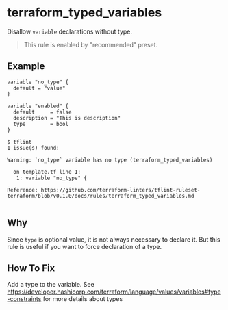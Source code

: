 # terraform_typed_variables

Disallow `variable` declarations without type.

> This rule is enabled by "recommended" preset.

## Example

```hcl
variable "no_type" {
  default = "value"
}

variable "enabled" {
  default     = false
  description = "This is description"
  type        = bool
}
```

```
$ tflint
1 issue(s) found:

Warning: `no_type` variable has no type (terraform_typed_variables)

  on template.tf line 1:
   1: variable "no_type" {

Reference: https://github.com/terraform-linters/tflint-ruleset-terraform/blob/v0.1.0/docs/rules/terraform_typed_variables.md
 
```

## Why

Since `type` is optional value, it is not always necessary to declare it. But this rule is useful if you want to force declaration of a type.

## How To Fix
Add a type to the variable. See https://developer.hashicorp.com/terraform/language/values/variables#type-constraints for more details about types
